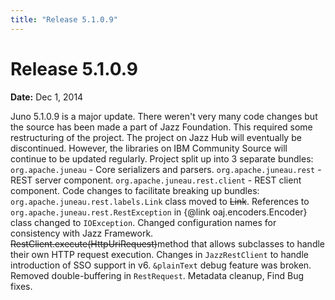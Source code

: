 ```yaml
---
title: "Release 5.1.0.9"
---
```


# Release 5.1.0.9

**Date:** Dec 1, 2014

Juno 5.1.0.9 is a major update.
There weren't very many code changes but the source has been made a part of Jazz Foundation.
This required some restructuring of the project.
The project on Jazz Hub will eventually be discontinued.
However, the libraries on IBM Community Source will continue to be updated regularly.
Project split up into 3 separate bundles:
`org.apache.juneau` - Core serializers and parsers.
`org.apache.juneau.rest` - REST server component.
`org.apache.juneau.rest.client` - REST client component.
Code changes to facilitate breaking up bundles:
`org.apache.juneau.rest.labels.Link` class moved to ~~Link~~.
References to `org.apache.juneau.rest.RestException` in \{@link oaj.encoders.Encoder\} class changed to `IOException`.
Changed configuration names for consistency with Jazz Framework.
~~RestClient.execute(HttpUriRequest)~~method that allows subclasses to handle their own HTTP request execution.
Changes in `JazzRestClient` to handle introduction of SSO support in v6.
`&plainText` debug feature was broken.
Removed double-buffering in `RestRequest`.
Metadata cleanup, Find Bug fixes.
